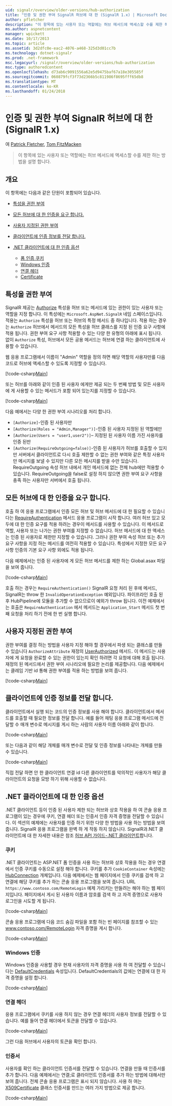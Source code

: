 ```yaml
---
uid: signalr/overview/older-versions/hub-authorization
title: "인증 및 권한 부여 SignalR 허브에 대 한 (SignalR 1.x) | Microsoft Docs"
author: pfletcher
description: "이 항목에 있는 사용자 또는 역할에는 허브 메서드에 액세스할 수를 제한 하는 방법을 설명 합니다."
ms.author: aspnetcontent
manager: wpickett
ms.date: 10/17/2013
ms.topic: article
ms.assetid: 3d2dfc0e-eac2-4076-a468-325d3d01cc7b
ms.technology: dotnet-signalr
ms.prod: .net-framework
msc.legacyurl: /signalr/overview/older-versions/hub-authorization
msc.type: authoredcontent
ms.openlocfilehash: d73ab6c9091556a62e5d9475baf67a18e305585f
ms.sourcegitcommit: 060879fcf3f73d2366b5c811986f8695fff65db8
ms.translationtype: MT
ms.contentlocale: ko-KR
ms.lasthandoff: 01/24/2018
---
```

<a name="authentication-and-authorization-for-signalr-hubs-signalr-1x"></a>인증 및 권한 부여 SignalR 허브에 대 한 (SignalR 1.x)
====================
여 [Patrick Fletcher](https://github.com/pfletcher), [Tom FitzMacken](https://github.com/tfitzmac)

> 이 항목에 있는 사용자 또는 역할에는 허브 메서드에 액세스할 수를 제한 하는 방법을 설명 합니다.


## <a name="overview"></a>개요

이 항목에는 다음과 같은 단원이 포함되어 있습니다.

- [특성을 권한 부여](#authorizeattribute)
- [모든 허브에 대 한 인증을 요구 합니다.](#requireauth)
- [사용자 지정된 권한 부여](#custom)
- [클라이언트에 인증 정보를 전달 합니다.](#passauth)
- [.NET 클라이언트에 대 한 인증 옵션](#authoptions)

    - [폼 인증 쿠키](#cookie)
    - [Windows 인증](#windows)
    - [연결 헤더](#header)
    - [Certificate](#certificate)

<a id="authorizeattribute"></a>

## <a name="authorize-attribute"></a>특성을 권한 부여

SignalR 제공는 [Authorize](https://msdn.microsoft.com/library/microsoft.aspnet.signalr.authorizeattribute(v=vs.111).aspx) 특성을 허브 또는 메서드에 있는 권한이 있는 사용자 또는 역할을 지정 합니다. 이 특성에는 `Microsoft.AspNet.SignalR` 네임 스페이스입니다. 적용는 `Authorize` 특성을 허브 또는 허브의 특정 메서드 중 하나입니다. 적용 하는 경우는 `Authorize` 허브에서 메서드의 모든 특성을 허브 클래스를 지정 된 인증 요구 사항에 적용 됩니다. 권한 부여 요구 사항 적용할 수 있는 다양 한 유형의 아래에 표시 됩니다. 없이 `Authorize` 특성, 허브에서 모든 공용 메서드는 허브에 연결 하는 클라이언트에 사용할 수 있습니다.

웹 응용 프로그램에서 이름이 "Admin" 역할을 정의 하면 해당 역할의 사용자만를 다음 코드로 허브에 액세스할 수 있도록 지정할 수 있습니다.

[!code-csharp[Main](hub-authorization/samples/sample1.cs)]

또는 허브를 아래와 같이 인증 된 사용자 에게만 제공 되는 두 번째 방법 및 모든 사용자에 게 사용할 수 있는 메서드가 포함 되어 있는지를 지정할 수 있습니다.

[!code-csharp[Main](hub-authorization/samples/sample2.cs)]

다음 예에서는 다양 한 권한 부여 시나리오를 처리 합니다.

- `[Authorize]`-인증 된 사용자만
- `[Authorize(Roles = "Admin,Manager")]`-인증 된 사용자 지정된 된 역할에만
- `[Authorize(Users = "user1,user2")]`– 지정된 된 사용자 이름 가진 사용자를 인증 된만
- `[Authorize(RequireOutgoing=false)]`-인증 된 사용자가 허브를 호출할 수 있지만 서버에서 클라이언트로 다시 호출 제한할 수 없는 권한 부여와 같은 특정 사용자만 메시지를 보낼 수 있지만 다른 모든 메시지를 받을 수만 있습니다. RequireOutgoing 속성 허브 내에서 개인 메서드에 없는 전체 hub에만 적용할 수 있습니다. RequireOutgoing을 false로 설정 하지 않으면 권한 부여 요구 사항을 충족 하는 사용자만 서버에서 호출 됩니다.

<a id="requireauth"></a>

## <a name="require-authentication-for-all-hubs"></a>모든 허브에 대 한 인증을 요구 합니다.

호출 하 여 응용 프로그램에서 인증 모든 허브 및 허브 메서드에 대 한 필요할 수 있습니다는 [RequireAuthentication](https://msdn.microsoft.com/library/microsoft.aspnet.signalr.hubpipelineextensions.requireauthentication(v=vs.111).aspx) 메서드 응용 프로그램이 시작 합니다. 여러 허브 있고 모두에 대 한 인증 요구를 적용 하려는 경우이 메서드를 사용할 수 있습니다. 이 메서드로 역할, 사용자 또는 나가는 권한 부여를 지정할 수 없습니다. 허브 메서드에 대 한 액세스는 인증 된 사용자로 제한만 지정할 수 있습니다. 그러나 권한 부여 속성 허브 또는 추가 요구 사항을 지정 하는 메서드를 여전히 적용할 수 있습니다. 특성에서 지정한 모든 요구 사항 인증의 기본 요구 사항 외에도 적용 됩니다.

다음 예제에서는 인증 된 사용자에 게 모든 허브 메서드를 제한 하는 Global.asax 파일을 보여 줍니다.

[!code-csharp[Main](hub-authorization/samples/sample3.cs)]

호출 하는 경우는 `RequireAuthentication()` SignalR 요청 처리 된 후에 메서드, SignalR는 throw 한 `InvalidOperationException` 예외입니다. 파이프라인 호출 된 후 HubPipeline에 모듈을 추가할 수 없으므로이 예외가 throw 됩니다. 이전 예제에서는 호출은 `RequireAuthentication` 에서 메서드는 `Application_Start` 메서드 첫 번째 요청을 처리 하기 전에 한 번 실행 합니다.

<a id="custom"></a>

## <a name="customized-authorization"></a>사용자 지정된 권한 부여

권한 부여를 결정 하는 방법을 사용자 지정 해야 할 경우에서 파생 되는 클래스를 만들 수 있습니다 `AuthorizeAttribute` 재정의 [UserAuthorized](https://msdn.microsoft.com/library/microsoft.aspnet.signalr.authorizeattribute.userauthorized(v=vs.111).aspx) 메서드. 이 메서드는 사용자에 게 요청을 완료할 수 있는 권한이 있는지 확인 하려면 각 요청에 대해 호출 됩니다. 재정의 된 메서드에서 권한 부여 시나리오에 필요한 논리를 제공합니다. 다음 예제에서는 클레임 기반 id 통해 권한 부여를 적용 하는 방법을 보여 줍니다.

[!code-csharp[Main](hub-authorization/samples/sample4.cs)]

<a id="passauth"></a>

## <a name="pass-authentication-information-to-clients"></a>클라이언트에 인증 정보를 전달 합니다.

클라이언트에서 실행 되는 코드의 인증 정보를 사용 해야 합니다. 클라이언트에서 메서드를 호출할 때 필요한 정보를 전달 합니다. 예를 들어 채팅 응용 프로그램 메서드에 전달할 수 매개 변수로 메시지를 게시 하는 사람의 사용자 이름 아래와 같이 합니다.

[!code-csharp[Main](hub-authorization/samples/sample5.cs)]

또는 다음과 같이 해당 개체를 매개 변수로 전달 및 인증 정보를 나타내는 개체를 만들 수 있습니다.

[!code-csharp[Main](hub-authorization/samples/sample6.cs)]

직접 전달 하면 안 한 클라이언트 연결 id 다른 클라이언트를 악의적인 사용자가 해당 클라이언트의 요청을 모방 하기 위해 사용할 수 없습니다.

<a id="authoptions"></a>

## <a name="authentication-options-for-net-clients"></a>.NET 클라이언트에 대 한 인증 옵션

.NET 클라이언트 등이 인증 된 사용자 제한 되는 허브와 상호 작용을 하 여 콘솔 응용 프로그램이 있는 경우에 쿠키, 연결 헤더 또는 인증서 인증 자격 증명을 전달할 수 있습니다. 이 섹션의 예제에는 사용자를 인증 하기 위한 다양 한 방법을 사용 하는 방법을 보여 줍니다. SignalR 응용 프로그램을 완벽 하 게 작동 하지 않습니다. SignalR과.NET 클라이언트에 대 한 자세한 내용은 참조 [허브 API 가이드-.NET 클라이언트](../guide-to-the-api/hubs-api-guide-net-client.md)합니다.

<a id="cookie"></a>

### <a name="cookie"></a>쿠키

.NET 클라이언트는 ASP.NET 폼 인증을 사용 하는 허브와 상호 작용을 하는 경우 연결에서 인증 쿠키를 수동으로 설정 해야 합니다. 쿠키를 추가 `CookieContainer` 속성에는 [HubConnection](https://msdn.microsoft.com/library/microsoft.aspnet.signalr.client.hubs.hubconnection(v=vs.111).aspx) 개체입니다. 다음 예제에서는 웹 페이지에서 인증 쿠키를 검색 하 고 연결에 해당 쿠키를 추가 하는 콘솔 응용 프로그램을 보여 줍니다. URL `https://www.contoso.com/RemoteLogin` 예제 가리키는 만들려는 해야 하는 웹 페이지입니다. 페이지에서 게시 된 사용자 이름과 암호를 검색 하 고 자격 증명으로 사용자 로그인을 시도할 게 됩니다.

[!code-csharp[Main](hub-authorization/samples/sample7.cs)]

콘솔 응용 프로그램에 다음 코드 숨김 파일을 포함 하는 빈 페이지를 참조할 수 있는 www.contoso.com/RemoteLogin 자격 증명을 게시 합니다.

[!code-csharp[Main](hub-authorization/samples/sample8.cs)]

<a id="windows"></a>

### <a name="windows-authentication"></a>Windows 인증

Windows 인증을 사용할 경우 현재 사용자의 자격 증명을 사용 하 여 전달할 수 있습니다는 [DefaultCredentials](https://msdn.microsoft.com/library/system.net.credentialcache.defaultcredentials.aspx) 속성입니다. DefaultCredentials의 값에는 연결에 대 한 자격 증명을 설정 합니다.

[!code-csharp[Main](hub-authorization/samples/sample9.cs?highlight=6)]

<a id="header"></a>

### <a name="connection-header"></a>연결 헤더

응용 프로그램에서 쿠키를 사용 하지 않는 경우 연결 헤더의 사용자 정보를 전달할 수 있습니다. 예를 들어 연결 헤더에서 토큰을 전달할 수 있습니다.

[!code-csharp[Main](hub-authorization/samples/sample10.cs?highlight=6)]

그런 다음 허브에서 사용자의 토큰을 확인 합니다.

<a id="certificate"></a>

### <a name="certificate"></a>인증서

사용자를 확인 하는 클라이언트 인증서를 전달할 수 있습니다. 연결을 만들 때 인증서를 추가 합니다. 다음 예제에서는 연결;로 클라이언트 인증서를 추가 하는 방법에 대해서만 보여 줍니다. 전체 콘솔 응용 프로그램은 표시 되지 않습니다. 사용 하 여는 [X509Certificate](https://msdn.microsoft.com/library/system.security.cryptography.x509certificates.x509certificate.aspx) 클래스 인증서를 만드는 여러 가지 방법으로 제공 합니다.

[!code-csharp[Main](hub-authorization/samples/sample11.cs?highlight=6)]
